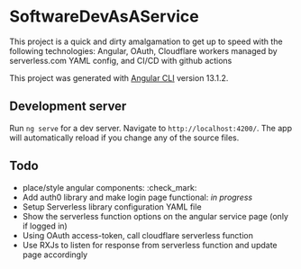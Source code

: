 # SoftwareDevAsAService
This project is a quick and dirty amalgamation to get up to speed with the following technologies: Angular, OAuth, Cloudflare workers managed by serverless.com YAML config, and CI/CD with github actions


This project was generated with [Angular CLI](https://github.com/angular/angular-cli) version 13.1.2.

## Development server

Run `ng serve` for a dev server. Navigate to `http://localhost:4200/`. The app will automatically reload if you change any of the source files.

## Todo
* place/style angular components: :check_mark:
* Add auth0 library and make login page functional: *in progress*
* Setup Serverless library configuration YAML file
* Show the serverless function options on the angular service page (only if logged in)
* Using OAuth access-token, call cloudflare serverless function
* Use RXJs to listen for response from serverless function and update page accordingly